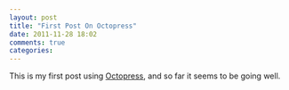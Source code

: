 ```yaml
---
layout: post
title: "First Post On Octopress"
date: 2011-11-28 18:02
comments: true
categories: 
---
```


This is my first post using [Octopress](http://http://octopress.org), and so far it seems to be going well.
